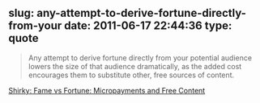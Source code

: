 slug: any-attempt-to-derive-fortune-directly-from-your
date: 2011-06-17 22:44:36
type: quote
---

> Any attempt to derive fortune directly from your potential audience lowers the size of that audience dramatically, as the added cost encourages them to substitute other, free sources of content.

[Shirky: Fame vs Fortune: Micropayments and Free Content](http://shirky.com/writings/fame_vs_fortune.html)
